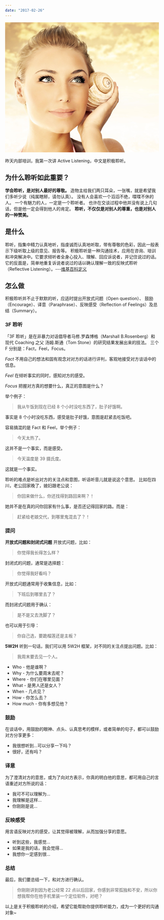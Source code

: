 ```yaml
---
date: "2017-02-26"
---
```


<img src="/_image/2017-02-26-23-17-40.jpg" alt="">

昨天内部培训，我第一次讲 Active Listening，中文是积极聆听。

## 为什么聆听如此重要？

**学会聆听，是对别人最好的尊敬。**
造物主给我们两只耳朵，一张嘴，就是希望我们多听少说（纯属瞎掰，请勿认真）。
没有人会喜欢一个滔滔不绝，喋喋不休的人。
一个有魅力的人，一定是一个聆听者。
也许在交谈过程中他并没有说上几句话，但是他一定会得到他人的肯定。
**聆听，不仅仅是对别人的尊重，也是对别人的一种赞美。**

## 是什么

聆听，指集中精力认真地听，指虔诚而认真地听取，带有尊敬的色彩，因此一般表示下级听取上级的意见、报告等。
积极聆听是一种沟通技术，应用在咨询、培训和冲突解决中。它要求倾听者全身心投入、理解、回应诉说者，并记住说过的话。它的反面是，简单地重复诉说者说过的话以确认理解一致的反映式聆听（Reflective Listening）。---[维基百科定义](https://en.wikipedia.org/wiki/Active_listening)

## 怎么做

积极聆听并不止于默默的听，应适时提出开放式问题（Open question）、 鼓励（Encourage）、译意（Paraphrase）、反映感受（Reflection of Feelings）及总结（Summary）。

### 3F 聆听

「3F 聆听」是在非暴力对话倡导者马修.罗森博格（Marshall B.Rosenberg）和现代 Coaching 之父 汤姆.斯通（Tom Stone）的研究结果发展出来的技法。
三个 F 分别是：Fact，Feel，Focus。

_Fact_
不用自己的想法和固有观念对对方的话进行评判，客观地接受对方谈话中的信息。

_Feel_
在倾听事实的同时，感知对方的感受。

_Focus_
把握对方真的想要什么，真正的意图是什么？

举个例子：

> 我从午饭到现在已经 8 个小时没吃东西了，肚子好饿啊。

事实是 8 个小时没吃东西，感受是肚子好饿，意图是赶紧去吃饭吧。

容易搞混的是 Fact 和 Feel，举个例子：

> 今天太热了。

这并不是一个事实，而是感受。

> 今天温度是 39 摄氏度。

这就是一个事实。

聆听的难点是听出对方的关注点和意图，听话听音儿就是说这个意思。
比如在四川，老公回家晚了，媳妇跟老公说：

> 你回来做什么，你还找得到路回来啊？！

她并不是在真的问你回家有什么事，是否还记得回家的路。而是：

> 赶紧给老娘交代，到哪里鬼混去了？！

### 提问

**开放式问题和封闭式问题**
开放式问题，比如：

> 你觉得我长得怎么样？

封闭式的问题，通常是选择题：

> 你觉得我好看吗？

开放式问题通常用于收集信息，比如：

> 下班后到哪里去了？

而封闭式问题用于确认：

> 是不是又去洗脚了？

也可以用于引导：

> 你自己选，要跪榴莲还是主板？

**5W2H**
听到一句话，我们可以用 5W2H 框架，对不同的关注点提出问题。比如：

> 我周末要去见一个人。

-   Who - 他是谁啊？
-   Why - 为什么要周末去呢？
-   Where - 你们在哪里见面？
-   What - 是男人还是女人？
-   When - 几点见？
-   How - 你怎么去？
-   How much - 你有多想见他？

### 鼓励

在谈话中，用鼓励的眼神、点头、认真思考的模样，或者简单的句子，都可以鼓励对方分享更多：

-   我很想听到...可以分享一下吗？
-   很好，还有吗？

### 译意

为了澄清对方的意思，或为了向对方表示，你真的明白他的意思，都可用自己的言语重述对方所说的话：

-   我可不可以理解为...
-   我理解是这样...
-   你刚刚是说...

### 反映感受

用言语反映对方的感受，让其觉得被理解，从而加强分享的意愿。

-   听到这些，我感觉...
-   如果是我的话，我会觉得...
-   我想你一定感到很...

### 总结

最后，我们要总结一下，和对方进行确认。

> 你刚刚讲到因为老公经常 22 点以后回家，你感到非常孤独和不安，所以你想我帮你在他手机里装一个定位软件，对吧？

以上是关于积极聆听的介绍，希望它能帮助你提供聆听能力，成为一个更好的沟通对象~
